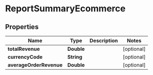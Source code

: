 

# ReportSummaryEcommerce


## Properties

| Name | Type | Description | Notes |
|------------ | ------------- | ------------- | -------------|
|**totalRevenue** | **Double** |  |  [optional] |
|**currencyCode** | **String** |  |  [optional] |
|**averageOrderRevenue** | **Double** |  |  [optional] |



